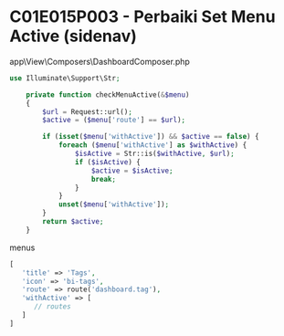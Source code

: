 # C01E015P003 - Perbaiki Set Menu Active (sidenav)

app\View\Composers\DashboardComposer.php

```php
use Illuminate\Support\Str;
```

```php
    private function checkMenuActive(&$menu)
    {
        $url = Request::url();
        $active = ($menu['route'] == $url);

        if (isset($menu['withActive']) && $active == false) {
            foreach ($menu['withActive'] as $withActive) {
                $isActive = Str::is($withActive, $url);
                if ($isActive) {
                    $active = $isActive;
                    break;
                }
            }
            unset($menu['withActive']);
        }
        return $active;
    }
```

menus

```php
[
   'title' => 'Tags',
   'icon' => 'bi-tags',
   'route' => route('dashboard.tag'),
   'withActive' => [
      // routes
   ]
]
```

